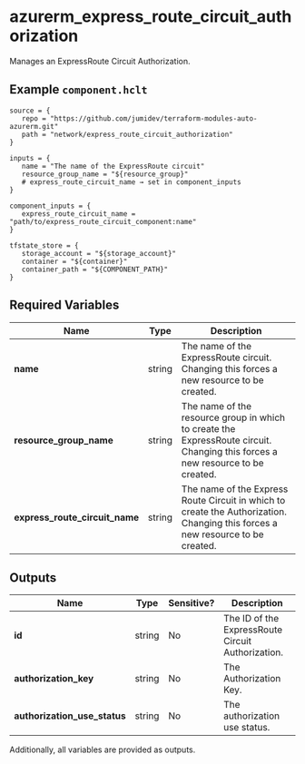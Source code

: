 # azurerm_express_route_circuit_authorization

Manages an ExpressRoute Circuit Authorization.

## Example `component.hclt`

```hcl
source = {
   repo = "https://github.com/jumidev/terraform-modules-auto-azurerm.git"   
   path = "network/express_route_circuit_authorization"   
}

inputs = {
   name = "The name of the ExpressRoute circuit"   
   resource_group_name = "${resource_group}"   
   # express_route_circuit_name → set in component_inputs
}

component_inputs = {
   express_route_circuit_name = "path/to/express_route_circuit_component:name"   
}

tfstate_store = {
   storage_account = "${storage_account}"   
   container = "${container}"   
   container_path = "${COMPONENT_PATH}"   
}

```

## Required Variables

| Name | Type |  Description |
| ---- | --------- |  ----------- |
| **name** | string |  The name of the ExpressRoute circuit. Changing this forces a new resource to be created. | 
| **resource_group_name** | string |  The name of the resource group in which to create the ExpressRoute circuit. Changing this forces a new resource to be created. | 
| **express_route_circuit_name** | string |  The name of the Express Route Circuit in which to create the Authorization. Changing this forces a new resource to be created. | 



## Outputs

| Name | Type | Sensitive? | Description |
| ---- | ---- | --------- | --------- |
| **id** | string | No  | The ID of the ExpressRoute Circuit Authorization. | 
| **authorization_key** | string | No  | The Authorization Key. | 
| **authorization_use_status** | string | No  | The authorization use status. | 

Additionally, all variables are provided as outputs.
